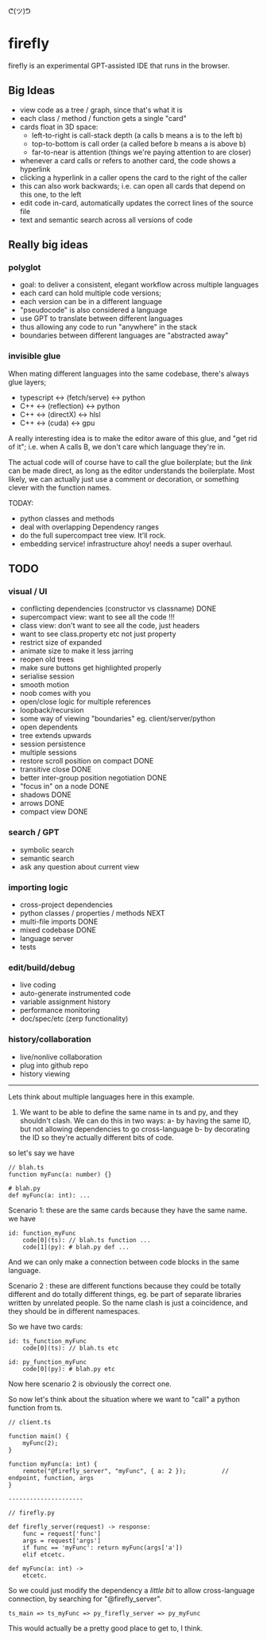 ᕦ(ツ)ᕤ
# firefly

firefly is an experimental GPT-assisted IDE that runs in the browser.

## Big Ideas

- view code as a tree / graph, since that's what it is
- each class / method / function gets a single "card"
- cards float in 3D space:
    - left-to-right is call-stack depth (a calls b means a is to the left b)
    - top-to-bottom is call order (a called before b means a is above b)
    - far-to-near is attention (things we're paying attention to are closer)
- whenever a card calls or refers to another card, the code shows a hyperlink
- clicking a hyperlink in a caller opens the card to the right of the caller
- this can also work backwards; i.e. can open all cards that depend on this one, to the left
- edit code in-card, automatically updates the correct lines of the source file
- text and semantic search across all versions of code

## Really big ideas

### polyglot

- goal: to deliver a consistent, elegant workflow across multiple languages
- each card can hold multiple code versions;
- each version can be in a different language
- "pseudocode" is also considered a language
- use GPT to translate between different languages
- thus allowing any code to run "anywhere" in the stack
- boundaries between different languages are "abstracted away"

### invisible glue

When mating different languages into the same codebase, there's always glue layers;

- typescript <-> (fetch/serve) <-> python
- C++ <-> (reflection) <-> python
- C++ <-> (directX) <-> hlsl
- C++ <-> (cuda) <-> gpu

A really interesting idea is to make the editor aware of this glue, and "get rid of it";
i.e. when A calls B, we don't care which language they're in.

The actual code will of course have to call the glue boilerplate;
but the *link* can be made direct, as long as the editor understands the boilerplate.
Most likely, we can actually just use a comment or decoration, or something clever with the function names.



TODAY:
- python classes and methods
- deal with overlapping Dependency ranges
- do the full supercompact tree view. It'll rock.
- embedding service! infrastructure ahoy! needs a super overhaul.

## TODO

### visual / UI
- conflicting dependencies (constructor vs classname) DONE
- supercompact view: want to see all the code !!! 
- class view: don't want to see all the code, just headers
- want to see class.property etc not just property
- restrict size of expanded
- animate size to make it less jarring
- reopen old trees
- make sure buttons get highlighted properly
- serialise session
- smooth motion
- noob comes with you
- open/close logic for multiple references
- loopback/recursion
- some way of viewing "boundaries" eg. client/server/python
- open dependents
- tree extends upwards
- session persistence
- multiple sessions
- restore scroll position on compact DONE
- transitive close DONE
- better inter-group position negotiation DONE
- "focus in" on a node DONE
- shadows DONE
- arrows DONE
- compact view DONE

### search / GPT
- symbolic search
- semantic search
- ask any question about current view

### importing logic
- cross-project dependencies
- python classes / properties / methods NEXT
- multi-file imports DONE
- mixed codebase DONE
- language server
- tests

### edit/build/debug
- live coding
- auto-generate instrumented code
- variable assignment history
- performance monitoring
- doc/spec/etc (zerp functionality)

### history/collaboration
- live/nonlive collaboration
- plug into github repo
- history viewing


____________________
Lets think about multiple languages here in this example.

1. We want to be able to define the same name in ts and py, and they shouldn't clash.
   We can do this in two ways:
   a- by having the same ID, but not allowing dependencies to go cross-language
   b- by decorating the ID so they're actually different bits of code.

so let's say we have 

    // blah.ts
    function myFunc(a: number) {}

    # blah.py
    def myFunc(a: int): ...

Scenario 1: these are the same cards because they have the same name.
we have

    id: function_myFunc
        code[0](ts): // blah.ts function ...
        code[1](py): # blah.py def ...

And we can only make a connection between code blocks in the same language.

Scenario 2 : these are different functions because they could be totally different 
and do totally different things, eg. be part of separate libraries written by unrelated people.
So the name clash is just a coincidence, and they should be in different namespaces.

So we have two cards:

    id: ts_function_myFunc
        code[0](ts): // blah.ts etc

    id: py_function_myFunc
        code[0](py): # blah.py etc

Now here scenario 2 is obviously the correct one.

So now let's think about the situation where we want to "call" a python function from ts.

    // client.ts

    function main() {
        myFunc(2);
    }

    function myFunc(a: int) {
        remote("@firefly_server", "myFunc", { a: 2 });          // endpoint, function, args
    }

    ---------------------

    // firefly.py

    def firefly_server(request) -> response:
        func = request['func']
        args = request['args']
        if func == 'myFunc': return myFunc(args['a'])
        elif etcetc.

    def myFunc(a: int) ->
        etcetc.

So we could just modify the dependency a *little bit* to allow cross-language connection, by searching for "@firefly_server".

    ts_main => ts_myFunc => py_firefly_server => py_myFunc

This would actually be a pretty good place to get to, I think. 



